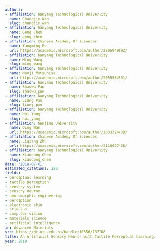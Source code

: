 ```yaml
---
authors:
- affiliation: Nanyang Technological University
  name: Changjin Wan
  slug: changjin_wan
- affiliation: Nanyang Technological University
  name: Geng Chen
  slug: geng_chen
- affiliation: Chinese Academy Of Sciences
  name: Yangming Fu
  url: https://academic.microsoft.com/author/2806949892/
- affiliation: Nanyang Technological University
  name: Ming Wang
  slug: ming_wang
- affiliation: Nanyang Technological University
  name: Naoji Matsuhisa
  url: https://academic.microsoft.com/author/2055584501/
- affiliation: Nanyang Technological University
  name: Shaowu Pan
  slug: shaowu_pan
- affiliation: Nanyang Technological University
  name: Liang Pan
  slug: liang_pan
- affiliation: Nanyang Technological University
  name: Hui Yang
  slug: hui_yang
- affiliation: Nanjing University
  name: Qing Wan
  url: https://academic.microsoft.com/author/2633324438/
- affiliation: Chinese Academy Of Sciences
  name: Liqiang Zhu
  url: https://academic.microsoft.com/author/2116627485/
- affiliation: Nanyang Technological University
  name: Xiaodong Chen
  slug: xiaodong_chen
date: '2018-07-01'
estimated_citations: 120
fields:
- perceptual learning
- tactile perception
- sensory system
- sensory neuron
- neuromorphic engineering
- perception
- electronic skin
- stimulus
- computer vision
- materials science
- artificial intelligence
in: Advanced Materials
src: https://dr.ntu.edu.sg/handle/10356/137788
title: An Artificial Sensory Neuron with Tactile Perceptual Learning.
year: 2018
---
```


